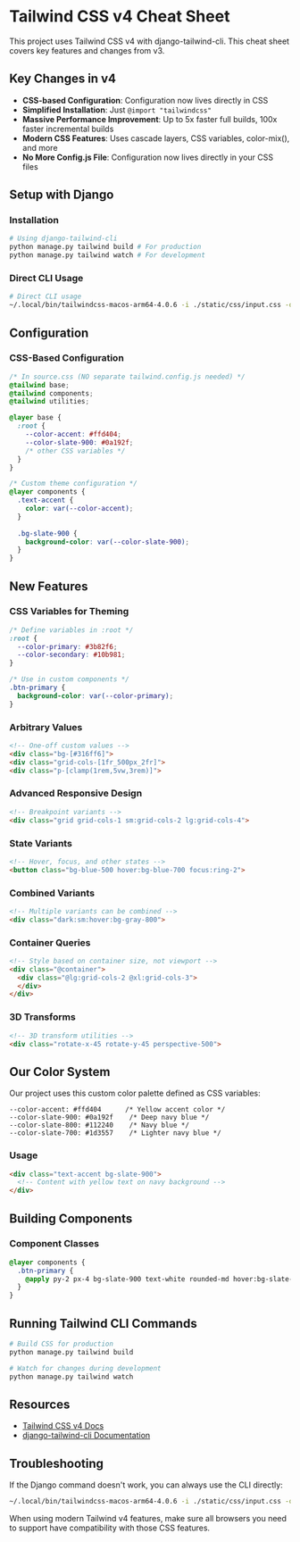 # Tailwind CSS v4 Cheat Sheet

This project uses Tailwind CSS v4 with django-tailwind-cli. This cheat sheet covers key features and changes from v3.

## Key Changes in v4

- **CSS-based Configuration**: Configuration now lives directly in CSS
- **Simplified Installation**: Just `@import "tailwindcss"`
- **Massive Performance Improvement**: Up to 5x faster full builds, 100x faster incremental builds
- **Modern CSS Features**: Uses cascade layers, CSS variables, color-mix(), and more
- **No More Config.js File**: Configuration now lives directly in your CSS files

## Setup with Django

### Installation
```bash
# Using django-tailwind-cli
python manage.py tailwind build # For production
python manage.py tailwind watch # For development
```

### Direct CLI Usage
```bash
# Direct CLI usage
~/.local/bin/tailwindcss-macos-arm64-4.0.6 -i ./static/css/input.css -o ./static/css/output.css
```

## Configuration

### CSS-Based Configuration
```css
/* In source.css (NO separate tailwind.config.js needed) */
@tailwind base;
@tailwind components;
@tailwind utilities;

@layer base {
  :root {
    --color-accent: #ffd404;
    --color-slate-900: #0a192f;
    /* other CSS variables */
  }
}

/* Custom theme configuration */
@layer components {
  .text-accent {
    color: var(--color-accent);
  }
  
  .bg-slate-900 {
    background-color: var(--color-slate-900);
  }
}
```

## New Features

### CSS Variables for Theming
```css
/* Define variables in :root */
:root {
  --color-primary: #3b82f6;
  --color-secondary: #10b981;
}

/* Use in custom components */
.btn-primary {
  background-color: var(--color-primary);
}
```

### Arbitrary Values
```html
<!-- One-off custom values -->
<div class="bg-[#316ff6]">
<div class="grid-cols-[1fr_500px_2fr]">
<div class="p-[clamp(1rem,5vw,3rem)]">
```

### Advanced Responsive Design
```html
<!-- Breakpoint variants -->
<div class="grid grid-cols-1 sm:grid-cols-2 lg:grid-cols-4">
```

### State Variants
```html
<!-- Hover, focus, and other states -->
<button class="bg-blue-500 hover:bg-blue-700 focus:ring-2">
```

### Combined Variants
```html
<!-- Multiple variants can be combined -->
<div class="dark:sm:hover:bg-gray-800">
```

### Container Queries
```html
<!-- Style based on container size, not viewport -->
<div class="@container">
  <div class="@lg:grid-cols-2 @xl:grid-cols-3">
  </div>
</div>
```

### 3D Transforms
```html
<!-- 3D transform utilities -->
<div class="rotate-x-45 rotate-y-45 perspective-500">
```

## Our Color System

Our project uses this custom color palette defined as CSS variables:

```
--color-accent: #ffd404      /* Yellow accent color */
--color-slate-900: #0a192f    /* Deep navy blue */
--color-slate-800: #112240    /* Navy blue */
--color-slate-700: #1d3557    /* Lighter navy blue */
```

### Usage

```html
<div class="text-accent bg-slate-900">
  <!-- Content with yellow text on navy background -->
</div>
```

## Building Components

### Component Classes
```css
@layer components {
  .btn-primary {
    @apply py-2 px-4 bg-slate-900 text-white rounded-md hover:bg-slate-800;
  }
}
```

## Running Tailwind CLI Commands

```bash
# Build CSS for production
python manage.py tailwind build

# Watch for changes during development
python manage.py tailwind watch
```

## Resources

- [Tailwind CSS v4 Docs](https://tailwindcss.com/docs)
- [django-tailwind-cli Documentation](https://pypi.org/project/django-tailwind-cli/)

## Troubleshooting

If the Django command doesn't work, you can always use the CLI directly:

```bash
~/.local/bin/tailwindcss-macos-arm64-4.0.6 -i ./static/css/input.css -o ./static/css/output.css
```

When using modern Tailwind v4 features, make sure all browsers you need to support have compatibility with those CSS features.
